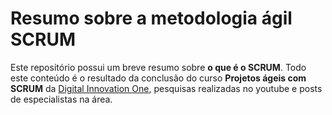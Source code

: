 # Resumo sobre a metodologia ágil SCRUM

Este repositório possui um breve resumo sobre **o que é o SCRUM**. Todo este conteúdo é o resultado da conclusão do curso **Projetos ágeis com SCRUM** da [Digital Innovation One](digitalinnovation.one), pesquisas realizadas no youtube e posts de especialistas na área.
